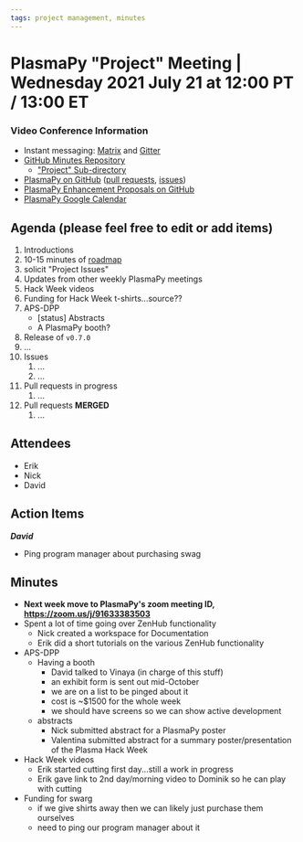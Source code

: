 ```yaml
---
tags: project management, minutes
---
```


# PlasmaPy "Project" Meeting | Wednesday 2021 July 21 at 12:00 PT / 13:00 ET

### Video Conference Information
* Instant messaging: [Matrix](https://element.im/app/#/room/#plasmapy:openastronomy.org) and [Gitter](https://gitter.im/PlasmaPy/Lobby)
* [GitHub Minutes Repository](https://github.com/PlasmaPy/plasmapy-project/tree/master/minutes)
    * ["Project" Sub-directory](https://github.com/PlasmaPy/plasmapy-project/tree/master/minutes/_project)
* [PlasmaPy on GitHub](https://github.com/PlasmaPy/plasmapy) ([pull requests](https://github.com/PlasmaPy/plasmapy/pulls), [issues](https://github.com/PlasmaPy/plasmapy/issues))
* [PlasmaPy Enhancement Proposals on GitHub](https://github.com/PlasmaPy/PlasmaPy-PLEPs)
* [PlasmaPy Google Calendar](https://calendar.google.com/calendar?cid=bzVsb3ZkcW0zaWxsam00ZTlrMDd2cmw5bWdAZ3JvdXAuY2FsZW5kYXIuZ29vZ2xlLmNvbQ)

## Agenda (please feel free to edit or add items)

1. Introductions
2. 10-15 minutes of [roadmap](https://hackmd.io/@plasmapy/ry0mmnj6v)
3. solicit "Project Issues"
4. Updates from other weekly PlasmaPy meetings
5. Hack Week videos
6. Funding for Hack Week t-shirts...source??
7. APS-DPP
    * [status] Abstracts
    * A PlasmaPy booth?
8. Release of `v0.7.0`
9. ...
10. Issues
    1. ...
    2. ...
11. Pull requests in progress 
    1. ...
12. Pull requests **MERGED**
    1. ...

## Attendees

* Erik
* Nick
* David

## Action Items

***David***
* Ping program manager about purchasing swag

## Minutes

* **Next week move to PlasmaPy's zoom meeting ID, <https://zoom.us/j/91633383503>**
* Spent a lot of time going over ZenHub functionality
    * Nick created a workspace for Documentation
    * Erik did a short tutorials on the various ZenHub functionality
* APS-DPP
    * Having a booth
        * David talked to Vinaya (in charge of this stuff)
        * an exhibit form is sent out mid-October
        * we are on a list to be pinged about it
        * cost is ~$1500 for the whole week
        * we should have screens so we can show active development
    * abstracts
        * Nick submitted abstract for a PlasmaPy poster
        * Valentina submitted abstract for a summary poster/presentation of the Plasma Hack Week
* Hack Week videos
    * Erik started cutting first day...still a work in progress
    * Erik gave link to 2nd day/morning video to Dominik so he can play with cutting
* Funding for swarg
    * if we give shirts away then we can likely just purchase them ourselves
    * need to ping our program manager about it
